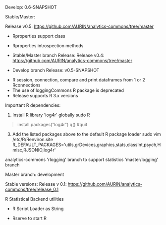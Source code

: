 Develop: 0.6-SNAPSHOT

Stable/Master:

Release v0.5: https://github.com/AURIN/analytics-commons/tree/master

* Rproperties support class
* Rproperties introspection methods


* Stable/Master branch Release:
Release v0.4: https://github.com/AURIN/analytics-commons/tree/master

* Develop branch Release: v0.5-SNAPSHOT
- R session, connection, compare and print dataframes from 1 or 2 Rconnections 
- The use of loggingCommons R package is deprecated
- Release supports R 3.x versions

Important R dependencies:

1. Install R library 'log4r' globally
sudo R
> install.packages("log4r")
> q() #quit

3. Add the listed packages above to the default R package loader
sudo vim /etc/R/Renviron.site
R_DEFAULT_PACKAGES='utils,grDevices,graphics,stats,classInt,psych,Hmisc,RJSONIO,log4r'


analytics-commons 'rlogging' branch to support statistics 'master/logging' branch

Master branch: development

Stable versions:
Release v 0.1: https://github.com/AURIN/analytics-commons/tree/release_0.1

R Statistical Backend utilities

* R Script Loader as String

* Rserve to start R

